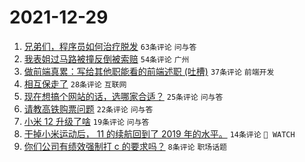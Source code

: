# 2021-12-29

1. [兄弟们，程序员如何治疗脱发](https://www.v2ex.com/t/825007) `63条评论` `问与答`
1. [我表姐过马路被撞反倒被索赔](https://www.v2ex.com/t/825024) `54条评论` `广州`
1. [做前端真累：写给其他职能看的前端述职 (吐槽)](https://www.v2ex.com/t/825010) `37条评论` `前端开发`
1. [相互保走了](https://www.v2ex.com/t/825012) `28条评论` `互联网`
1. [现在想搞个网站的话，选哪家合适？](https://www.v2ex.com/t/825019) `25条评论` `问与答`
1. [请教高铁购票问题](https://www.v2ex.com/t/825005) `22条评论` `问与答`
1. [小米 12 升级了啥](https://www.v2ex.com/t/825025) `19条评论` `问与答`
1. [干掉小米运动后， 11 的续航回到了 2019 年的水平。](https://www.v2ex.com/t/825027) `14条评论` ` WATCH`
1. [你们公司有绩效强制打 c 的要求吗？](https://www.v2ex.com/t/825034) `8条评论` `职场话题`
